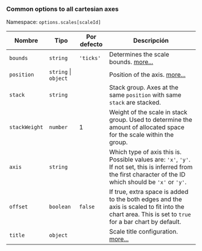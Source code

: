 ### Common options to all cartesian axes

Namespace: `options.scales[scaleId]`

| Nombre | Tipo | Por defecto | Descripción
| ---- | ---- | ------- | -----------
| `bounds` | `string` | `'ticks'` | Determines the scale bounds. [more...](./index.md#scale-bounds)
| `position` | `string` \| `object` | | Position of the axis. [more...](./index.md#axis-position)
| `stack` | `string` | | Stack group. Axes at the same `position` with same `stack` are stacked.
| `stackWeight` | `number` | 1 | Weight of the scale in stack group. Used to determine the amount of allocated space for the scale within the group.
| `axis` | `string` | | Which type of axis this is. Possible values are: `'x'`, `'y'`. If not set, this is inferred from the first character of the ID which should be `'x'` or `'y'`.
| `offset` | `boolean` | `false` | If true, extra space is added to the both edges and the axis is scaled to fit into the chart area. This is set to `true` for a bar chart by default.
| `title` | `object` | | Scale title configuration. [more...](../labelling.md#scale-title-configuration)
